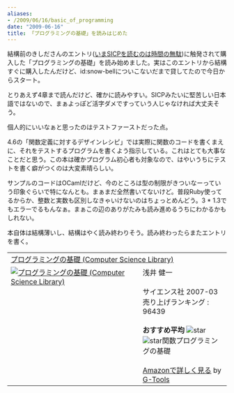 ```yaml
---
aliases:
- /2009/06/16/basic_of_programming
date: "2009-06-16"
title: 「プログラミングの基礎」を読みはじめた
---
```

結構前のきしださんのエントリ(<a href="http://d.hatena.ne.jp/nowokay/20090321#1237617054">いまSICPを読むのは時間の無駄</a>)に触発されて購入した「プログラミングの基礎」を読み始めました。実はこのエントリから結構すぐに購入したんだけど、id:snow-bellについこないだまで貸してたので今日からスタート。

とりあえず4章まで読んだけど、確かに読みやすい。SICPみたいに堅苦しい日本語ではないので、まぁよっぽど活字ダメですっていう人じゃなければ大丈夫そう。

個人的にいいなぁと思ったのはテストファーストだった点。

4.6の「関数定義に対するデザインレシピ」では実際に関数のコードを書くまえに、それをテストするプログラムを書くよう指示している。これはとても大事なことだと思う。この本は確かプログラム初心者も対象なので、はやいうちにテストを書く癖がつくのは大変素晴らしい。

サンプルのコードはOCamlだけど、今のところは型の制限がきついなーっていう印象ぐらいで特になんとも。まぁまだ全然書いてないけど。普段Ruby使ってるからか、整数と実数も区別しなきゃいけないのはちょっとめんどう。3 * 1.3でもエラーでるもんなぁ。まぁこの辺のありがたみも読み進めるうちにわかるかもしれない。

本自体は結構薄いし、結構はやく読み終わりそう。読み終わったらまたエントリを書く。

<table  class="g-tools_table"><tr><td colspan="2"><span class="g-tools_title"><a href="http://www.amazon.co.jp/%E3%83%97%E3%83%AD%E3%82%B0%E3%83%A9%E3%83%9F%E3%83%B3%E3%82%B0%E3%81%AE%E5%9F%BA%E7%A4%8E-Computer-Science-Library-%E6%B5%85%E4%BA%95/dp/4781911609%3FSubscriptionId%3D0G91FPYVW6ZGWBH4Y9G2%26tag%3D2004-05-22%26linkCode%3Dxm2%26camp%3D2025%26creative%3D165953%26creativeASIN%3D4781911609" target="_blank">プログラミングの基礎 (Computer Science Library)</a><img src='http://www.assoc-amazon.jp/e/ir?t=2004-05-22&l=ur2&o=9' width='1' height='1' border='0' alt='' /></span></td></tr><tr><td valign="top"><span class="g-tools_img"><a href="http://www.amazon.co.jp/%E3%83%97%E3%83%AD%E3%82%B0%E3%83%A9%E3%83%9F%E3%83%B3%E3%82%B0%E3%81%AE%E5%9F%BA%E7%A4%8E-Computer-Science-Library-%E6%B5%85%E4%BA%95/dp/4781911609%3FSubscriptionId%3D0G91FPYVW6ZGWBH4Y9G2%26tag%3D2004-05-22%26linkCode%3Dxm2%26camp%3D2025%26creative%3D165953%26creativeASIN%3D4781911609" target="_blank"><img src="http://ecx.images-amazon.com/images/I/51GBOf09hjL._SL160_.jpg"  alt="プログラミングの基礎 (Computer Science Library)" /></a></span></td><td valign="top"><span class="g-tools_body">浅井 健一<br /><br />サイエンス社  2007-03<br />売り上げランキング : 96439<br /><br /><strong>おすすめ平均  </strong><img src="http://g-images.amazon.com/images/G/01/detail/stars-5-0.gif" alt="star" /><br /><img src="http://g-images.amazon.com/images/G/01/detail/stars-5-0.gif" alt="star" />関数プログラミングの基礎<br /><br /><a href="http://www.amazon.co.jp/%E3%83%97%E3%83%AD%E3%82%B0%E3%83%A9%E3%83%9F%E3%83%B3%E3%82%B0%E3%81%AE%E5%9F%BA%E7%A4%8E-Computer-Science-Library-%E6%B5%85%E4%BA%95/dp/4781911609%3FSubscriptionId%3D0G91FPYVW6ZGWBH4Y9G2%26tag%3D2004-05-22%26linkCode%3Dxm2%26camp%3D2025%26creative%3D165953%26creativeASIN%3D4781911609" target="_blank">Amazonで詳しく見る</a></span><span class="g-tools_by"> by <a href="http://www.goodpic.com/mt/aws/index.html" >G-Tools</a></span></td></tr></table>